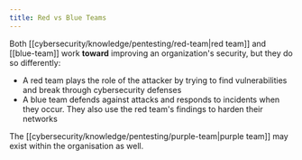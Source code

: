 ```yaml
---
title: Red vs Blue Teams
---
```


Both [[cybersecurity/knowledge/pentesting/red-team|red team]] and [[blue-team]] work **toward** improving an organization's security, but they do so differently:

- A red team plays the role of the attacker by trying to find vulnerabilities and break through cybersecurity defenses
- A blue team defends against attacks and responds to incidents when they occur. They also use the red team's findings to harden their networks

The [[cybersecurity/knowledge/pentesting/purple-team|purple team]] may exist within the organisation as well.

